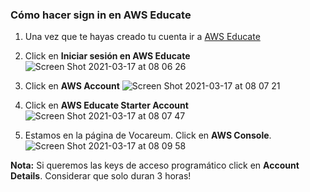 ### Cómo hacer sign in en AWS Educate

1. Una vez que te hayas creado tu cuenta ir a [AWS Educate](https://aws.amazon.com/es/education/awseducate/)

2. Click en **Iniciar sesión en AWS Educate**
![Screen Shot 2021-03-17 at 08 06 26](https://user-images.githubusercontent.com/17788257/111458603-6043ce80-86f8-11eb-9888-d3ee8366e391.png)

3. Click en **AWS Account**
![Screen Shot 2021-03-17 at 08 07 21](https://user-images.githubusercontent.com/17788257/111458618-6639af80-86f8-11eb-857d-f296335431c9.png)

4. Click en **AWS Educate Starter Account**
![Screen Shot 2021-03-17 at 08 07 47](https://user-images.githubusercontent.com/17788257/111458653-7487cb80-86f8-11eb-8f3f-d413664bef38.png)


5. Estamos en la página de Vocareum. Click en **AWS Console**.
![Screen Shot 2021-03-17 at 08 09 58](https://user-images.githubusercontent.com/17788257/111458663-78b3e900-86f8-11eb-97d4-d9015bfab993.png)

**Nota:** Si queremos las keys de acceso programático click en **Account Details**. Considerar que solo duran 3 horas!
